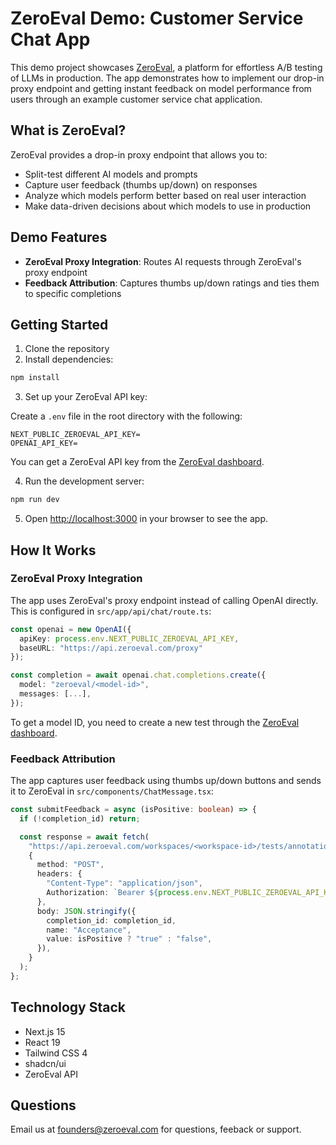 # ZeroEval Demo: Customer Service Chat App

This demo project showcases [ZeroEval](https://zeroeval.com), a platform for effortless A/B testing of LLMs in production. The app demonstrates how to implement our drop-in proxy endpoint and getting instant feedback on model performance from users through an example customer service chat application.

## What is ZeroEval?

ZeroEval provides a drop-in proxy endpoint that allows you to:

- Split-test different AI models and prompts
- Capture user feedback (thumbs up/down) on responses
- Analyze which models perform better based on real user interaction
- Make data-driven decisions about which models to use in production

## Demo Features

- **ZeroEval Proxy Integration**: Routes AI requests through ZeroEval's proxy endpoint
- **Feedback Attribution**: Captures thumbs up/down ratings and ties them to specific completions

## Getting Started

1. Clone the repository
2. Install dependencies:

```bash
npm install
```

3. Set up your ZeroEval API key:

Create a `.env` file in the root directory with the following:

```
NEXT_PUBLIC_ZEROEVAL_API_KEY=
OPENAI_API_KEY=
```

You can get a ZeroEval API key from the [ZeroEval dashboard](https://zeroeval.com).

4. Run the development server:

```bash
npm run dev
```

5. Open [http://localhost:3000](http://localhost:3000) in your browser to see the app.

## How It Works

### ZeroEval Proxy Integration

The app uses ZeroEval's proxy endpoint instead of calling OpenAI directly. This is configured in `src/app/api/chat/route.ts`:

```typescript
const openai = new OpenAI({
  apiKey: process.env.NEXT_PUBLIC_ZEROEVAL_API_KEY,
  baseURL: "https://api.zeroeval.com/proxy"
});

const completion = await openai.chat.completions.create({
  model: "zeroeval/<model-id>",
  messages: [...],
});
```

To get a model ID, you need to create a new test through the [ZeroEval dashboard](https://zeroeval.com).

### Feedback Attribution

The app captures user feedback using thumbs up/down buttons and sends it to ZeroEval in `src/components/ChatMessage.tsx`:

```typescript
const submitFeedback = async (isPositive: boolean) => {
  if (!completion_id) return;

  const response = await fetch(
    "https://api.zeroeval.com/workspaces/<workspace-id>/tests/annotation",
    {
      method: "POST",
      headers: {
        "Content-Type": "application/json",
        Authorization: `Bearer ${process.env.NEXT_PUBLIC_ZEROEVAL_API_KEY}`,
      },
      body: JSON.stringify({
        completion_id: completion_id,
        name: "Acceptance",
        value: isPositive ? "true" : "false",
      }),
    }
  );
};
```

## Technology Stack

- Next.js 15
- React 19
- Tailwind CSS 4
- shadcn/ui
- ZeroEval API

## Questions

Email us at [founders@zeroeval.com](mailto:founders@zeroeval.com) for questions, feeback or support.
